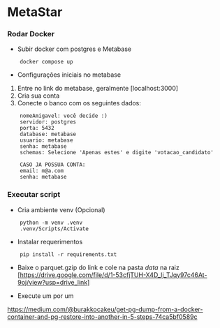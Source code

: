 # MetaStar

### Rodar Docker

* Subir docker com postgres e Metabase

```
    docker compose up
```

* Configurações iniciais no metabase
1. Entre no link do metabase, geralmente [localhost:3000]
2. Cria sua conta 
3. Conecte o banco com os seguintes dados:
```
    nomeAmigavel: você decide :)
    servidor: postgres
    porta: 5432
    database: metabase
    usuario: metabase
    senha: metabase
    schemas: Selecione 'Apenas estes' e digite 'votacao_candidato'

    CASO JA POSSUA CONTA:
    email: m@a.com
    senha: metabase

```


### Executar script

* Cria ambiente venv (Opcional)
```
    python -m venv .venv
    .venv/Scripts/Activate
```

* Instalar requerimentos
```
    pip install -r requirements.txt
```

* Baixe o parquet.gzip do link e cole na pasta *data* na raiz
[https://drive.google.com/file/d/1-53cfjTUH-X4D_lj_TJqy97c46At-9oj/view?usp=drive_link]

* Execute um por um

https://medium.com/@burakkocakeu/get-pg-dump-from-a-docker-container-and-pg-restore-into-another-in-5-steps-74ca5bf0589c